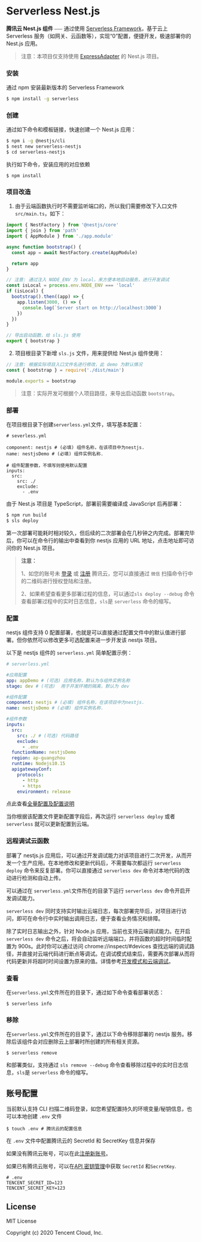 # Serverless Nest.js

**腾讯云 Nest.js 组件** ⎯⎯⎯ 通过使用 [Serverless Framework](https://github.com/serverless/components/tree/cloud)，基于云上 Serverless 服务（如网关、云函数等），实现“0”配置，便捷开发，极速部署你的 Nest.js 应用。

> 注意：本项目仅支持使用 [ExpressAdapter](https://docs.nestjs.com/faq/http-adapter) 的 Nest.js 项目。

### 安装

通过 npm 安装最新版本的 Serverless Framework

```bash
$ npm install -g serverless
```

### 创建

通过如下命令和模板链接，快速创建一个 Nest.js 应用：

```bash
$ npm i -g @nestjs/cli
$ nest new serverless-nestjs
$ cd serverless-nestjs
```

执行如下命令，安装应用的对应依赖

```
$ npm install
```

### 项目改造

1. 由于云端函数执行时不需要监听端口的，所以我们需要修改下入口文件 `src/main.ts`，如下：

```typescript
import { NestFactory } from '@nestjs/core'
import { join } from 'path'
import { AppModule } from './app.module'

async function bootstrap() {
  const app = await NestFactory.create(AppModule)

  return app
}

// 注意: 通过注入 NODE_ENV 为 local，来方便本地启动服务，进行开发调试
const isLocal = process.env.NODE_ENV === 'local'
if (isLocal) {
  bootstrap().then((app) => {
    app.listen(3000, () => {
      console.log(`Server start on http://localhost:3000`)
    })
  })
}

// 导出启动函数，给 sls.js 使用
export { bootstrap }
```

2. 项目根目录下新增 `sls.js` 文件，用来提供给 Nest.js 组件使用：

```js
// 注意: 根据实际项目入口文件名进行修改，此 demo 为默认情况
const { bootstrap } = require('./dist/main')

module.exports = bootstrap
```

> 注意：实际开发可根据个人项目路径，来导出启动函数 `bootstrap`。

### 部署

在项目根目录下创建`serverless.yml`文件，填写基本配置：

```
# severless.yml

component: nestjs # (必填) 组件名称，在该项目中为nestjs.
name: nestjsDemo # (必填) 组件实例名称.

# 组件配置参数，不填写则使用默认配置
inputs:
  src:
    src: ./
    exclude:
      - .env
```

由于 Nest.js 项目是 TypeScript，部署前需要编译成 JavaScript 后再部署：

```bash
$ npm run build
$ sls deploy
```

第一次部署可能耗时相对较久，但后续的二次部署会在几秒钟之内完成。部署完毕后，你可以在命令行的输出中查看到你 nestjs 应用的 URL 地址，点击地址即可访问你的 Nest.js 项目。

> **注意：**
>
> 1、如您的账号未 [登录](https://cloud.tencent.com/login) 或 [注册](https://cloud.tencent.com/register) 腾讯云，您可以直接通过 `微信` 扫描命令行中的二维码进行授权登陆和注册。
>
> 2、如果希望查看更多部署过程的信息，可以通过`sls deploy --debug` 命令查看部署过程中的实时日志信息，`sls`是 `serverless` 命令的缩写。

### 配置

nestjs 组件支持 0 配置部署，也就是可以直接通过配置文件中的默认值进行部署。但你依然可以修改更多可选配置来进一步开发该 nestjs 项目。

以下是 nestjs 组件的 `serverless.yml` 简单配置示例：

```yml
# serverless.yml

#应用配置
app: appDemo # (可选) 应用名称，默认为与组件实例名称
stage: dev # (可选)  用于开发环境的隔离，默认为 dev

#组件配置
component: nestjs # (必填) 组件名称，在该项目中为nestjs.
name: nestjsDemo # (必填) 组件实例名称.

#组件参数
inputs:
  src:
    src: ./ # (可选) 代码路径
    exclude:
      - .env
  functionName: nestjsDemo
  region: ap-guangzhou
  runtime: Nodejs10.15
  apigatewayConf:
    protocols:
      - http
      - https
    environment: release
```

点此查看[全量配置及配置说明](https://github.com/serverless-components/tencent-nestjs/tree/master/docs/configure.md)

当你根据该配置文件更新配置字段后，再次运行 `serverless deploy` 或者 `serverless` 就可以更新配置到云端。

### 远程调试云函数

部署了 nestjs.js 应用后，可以通过开发调试能力对该项目进行二次开发，从而开发一个生产应用。在本地修改和更新代码后，不需要每次都运行 `serverless deploy` 命令来反复部署。你可以直接通过 `serverless dev` 命令对本地代码的改动进行检测和自动上传。

可以通过在 `serverless.yml`文件所在的目录下运行 `serverless dev` 命令开启开发调试能力。

`serverless dev` 同时支持实时输出云端日志，每次部署完毕后，对项目进行访问，即可在命令行中实时输出调用日志，便于查看业务情况和排障。

除了实时日志输出之外，针对 Node.js 应用，当前也支持云端调试能力。在开启 `serverless dev` 命令之后，将会自动监听远端端口，并将函数的超时时间临时配置为 900s。此时你可以通过访问 chrome://inspect/#devices 查找远端的调试路径，并直接对云端代码进行断点等调试。在调试模式结束后，需要再次部署从而将代码更新并将超时时间设置为原来的值。详情参考[开发模式和云端调试](https://cloud.tencent.com/document/product/1154/43220)。

### 查看

在`serverless.yml`文件所在的目录下，通过如下命令查看部署状态：

```
$ serverless info
```

### 移除

在`serverless.yml`文件所在的目录下，通过以下命令移除部署的 nestjs 服务。移除后该组件会对应删除云上部署时所创建的所有相关资源。

```
$ serverless remove
```

和部署类似，支持通过 `sls remove --debug` 命令查看移除过程中的实时日志信息，`sls`是 `serverless` 命令的缩写。

## 账号配置

当前默认支持 CLI 扫描二维码登录，如您希望配置持久的环境变量/秘钥信息，也可以本地创建 `.env` 文件

```console
$ touch .env # 腾讯云的配置信息
```

在 `.env` 文件中配置腾讯云的 SecretId 和 SecretKey 信息并保存

如果没有腾讯云账号，可以在此[注册新账号](https://cloud.tencent.com/register)。

如果已有腾讯云账号，可以在[API 密钥管理](https://console.cloud.tencent.com/cam/capi)中获取 `SecretId` 和`SecretKey`.

```
# .env
TENCENT_SECRET_ID=123
TENCENT_SECRET_KEY=123
```

## License

MIT License

Copyright (c) 2020 Tencent Cloud, Inc.
